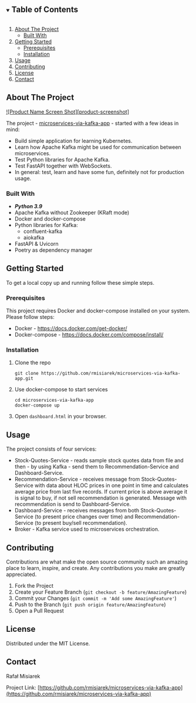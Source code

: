 <details open="open">
  <summary><h2 style="display: inline-block">Table of Contents</h2></summary>
  <ol>
    <li>
      <a href="#about-the-project">About The Project</a>
      <ul>
        <li><a href="#built-with">Built With</a></li>
      </ul>
    </li>
    <li>
      <a href="#getting-started">Getting Started</a>
      <ul>
        <li><a href="#prerequisites">Prerequisites</a></li>
        <li><a href="#installation">Installation</a></li>
      </ul>
    </li>
    <li><a href="#usage">Usage</a></li>
    <li><a href="#contributing">Contributing</a></li>
    <li><a href="#license">License</a></li>
    <li><a href="#contact">Contact</a></li>
  </ol>
</details>


## About The Project

[![Product Name Screen Shot][product-screenshot]](https://example.com)

The project - [microservices-via-kafka-app](https://github.com/rmisiarek/microservices-via-kafka-app) - started with a few ideas in mind:
* []() Build simple application for learning Kubernetes.
* []() Learn how Apache Kafka might be used for communication between microservices.
* []() Test Python libraries for Apache Kafka.
* []() Test FastAPI together with WebSockets.
* []() In general: test, learn and have some fun, definitely not for production usage.


### Built With

* []() ***Python 3.9***
* []() Apache Kafka without Zookeeper (KRaft mode)
* []() Docker and docker-compose
* []() Python libraries for Kafka:
  * []() confluent-kafka
  * []() aiokafka
* []() FastAPI & Uvicorn
* []() Poetry as dependency manager


## Getting Started

To get a local copy up and running follow these simple steps.


### Prerequisites

This project requires Docker and docker-compose installed on your system. Please follow steps:
* Docker - https://docs.docker.com/get-docker/
* Docker-compose - https://docs.docker.com/compose/install/


### Installation

1. Clone the repo
   ```
   git clone https://github.com/rmisiarek/microservices-via-kafka-app.git
   ```
2. Use docker-compose to start services
   ```
   cd microservices-via-kafka-app
   docker-compose up
   ```
3. Open `dashboard.html` in your browser.

## Usage

The project consists of four services:
* Stock-Quotes-Service - reads sample stock quotes data from file and then - by using Kafka - send them to Recommendation-Service and Dashboard-Service.
* Recommendation-Service - receives message from Stock-Quotes-Service with data about HLOC prices in one point in time and calculates average price from last five records. If current price is above average it is signal to buy, if not sell recommendation is generated. Message with recommendation is send to Dashboard-Service.
* Dashboard-Service - receives messages from both Stock-Quotes-Service (to present price changes over time) and Recommendation-Service (to present buy/sell recommendation).
* Broker - Kafka service used to microservices orchestration.


## Contributing

Contributions are what make the open source community such an amazing place to learn, inspire, and create. Any contributions you make are greatly appreciated.

1. Fork the Project
2. Create your Feature Branch (`git checkout -b feature/AmazingFeature`)
3. Commit your Changes (`git commit -m 'Add some AmazingFeature'`)
4. Push to the Branch (`git push origin feature/AmazingFeature`)
5. Open a Pull Request


## License

Distributed under the MIT License.


## Contact

Rafał Misiarek

Project Link: [https://github.com/rmisiarek/microservices-via-kafka-app](https://github.com/rmisiarek/microservices-via-kafka-app)
